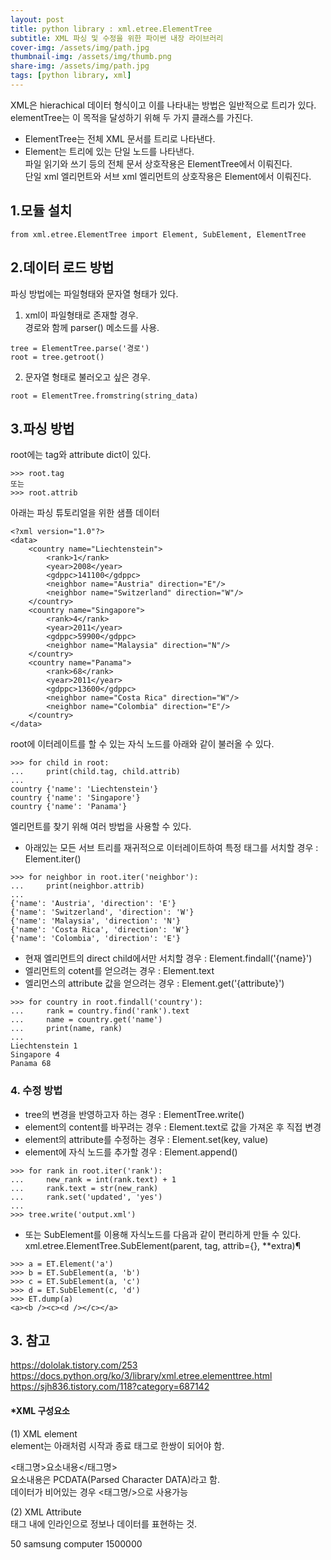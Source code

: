 ```yaml
---
layout: post
title: python library : xml.etree.ElementTree
subtitle: XML 파싱 및 수정을 위한 파이썬 내장 라이브러리
cover-img: /assets/img/path.jpg
thumbnail-img: /assets/img/thumb.png
share-img: /assets/img/path.jpg
tags: [python library, xml]
---
```






XML은 hierachical 데이터 형식이고 이를 나타내는 방법은 일반적으로 트리가 있다.  
elementTree는 이 목적을 달성하기 위해 두 가지 클래스를 가진다.   
- ElementTree는 전체 XML 문서를 트리로 나타낸다.      
- Element는 트리에 있는 단일 노드를 나타낸다.   
파일 읽기와 쓰기 등의 전체 문서 상호작용은 ElementTree에서 이뤄진다.   
단일 xml 엘리먼트와 서브 xml 엘리먼트의 상호작용은 Element에서 이뤄진다.   



## 1.모듈 설치
```
from xml.etree.ElementTree import Element, SubElement, ElementTree
```

## 2.데이터 로드 방법
파싱 방법에는 파일형태와 문자열 형태가 있다.   
1. xml이 파일형태로 존재할 경우.    
경로와 함께 parser() 메소드를 사용.    
```
tree = ElementTree.parse('경로')
root = tree.getroot()
```
2. 문자열 형태로 불러오고 싶은 경우.
```
root = ElementTree.fromstring(string_data)   
```

## 3.파싱 방법  
root에는 tag와 attribute dict이 있다.   
```
>>> root.tag
또는
>>> root.attrib
```

아래는 파싱 튜토리얼을 위한 샘플 데이터   
```
<?xml version="1.0"?>
<data>
    <country name="Liechtenstein">
        <rank>1</rank>
        <year>2008</year>
        <gdppc>141100</gdppc>
        <neighbor name="Austria" direction="E"/>
        <neighbor name="Switzerland" direction="W"/>
    </country>
    <country name="Singapore">
        <rank>4</rank>
        <year>2011</year>
        <gdppc>59900</gdppc>
        <neighbor name="Malaysia" direction="N"/>
    </country>
    <country name="Panama">
        <rank>68</rank>
        <year>2011</year>
        <gdppc>13600</gdppc>
        <neighbor name="Costa Rica" direction="W"/>
        <neighbor name="Colombia" direction="E"/>
    </country>
</data>
```

root에 이터레이트를 할 수 있는 자식 노드를 아래와 같이 불러올 수 있다.    
```
>>> for child in root:
...     print(child.tag, child.attrib)
...
country {'name': 'Liechtenstein'}
country {'name': 'Singapore'}
country {'name': 'Panama'}
```
엘리먼트를 찾기 위해 여러 방법을 사용할 수 있다.   

- 아래있는 모든 서브 트리를 재귀적으로 이터레이트하여 특정 태그를 서치할 경우 : Element.iter()   
```
>>> for neighbor in root.iter('neighbor'):
...     print(neighbor.attrib)
...
{'name': 'Austria', 'direction': 'E'}
{'name': 'Switzerland', 'direction': 'W'}
{'name': 'Malaysia', 'direction': 'N'}
{'name': 'Costa Rica', 'direction': 'W'}
{'name': 'Colombia', 'direction': 'E'}
```
- 현재 엘리먼트의 direct child에서만 서치할 경우 : Element.findall('{name}')    
- 엘리먼트의 cotent를 얻으려는 경우 : Element.text   
- 엘리먼스의 attribute 값을 얻으려는 경우 : Element.get('{attribute}')
```
>>> for country in root.findall('country'):
...     rank = country.find('rank').text
...     name = country.get('name')
...     print(name, rank)
...
Liechtenstein 1
Singapore 4
Panama 68
```
### 4. 수정 방법
- tree의 변경을 반영하고자 하는 경우 : ElementTree.write()
- element의 content를 바꾸려는 경우 : Element.text로 값을 가져온 후 직접 변경
- element의 attribute를 수정하는 경우 : Element.set(key, value)
- element에 자식 노드를 추가할 경우 : Element.append()
```
>>> for rank in root.iter('rank'):
...     new_rank = int(rank.text) + 1
...     rank.text = str(new_rank)
...     rank.set('updated', 'yes')
...
>>> tree.write('output.xml')
``` 

- 또는  SubElement를 이용해 자식노드를 다음과 같이 편리하게 만들 수 있다.
xml.etree.ElementTree.SubElement(parent, tag, attrib={}, **extra)¶
```
>>> a = ET.Element('a')
>>> b = ET.SubElement(a, 'b')
>>> c = ET.SubElement(a, 'c')
>>> d = ET.SubElement(c, 'd')
>>> ET.dump(a)
<a><b /><c><d /></c></a>
```

## 3. 참고
https://dololak.tistory.com/253
https://docs.python.org/ko/3/library/xml.etree.elementtree.html
https://sjh836.tistory.com/118?category=687142

#### *XML 구성요소
(1) XML element   
element는 아래처럼 시작과 종료 태그로 한쌍이 되어야 함.  


<태그명>요소내용</태그명>    
요소내용은 PCDATA(Parsed Character DATA)라고 함.   
데이터가 비어있는 경우 <태그명/>으로 사용가능   


(2) XML Attribute   
태그 내에 인라인으로 정보나 데이터를 표현하는 것.  
<!-- 태그 표현 --> <product> <id>50</id> <name>samsung</name> <category>computer</category> <price>1500000</price> </product> <!-- 속성 표현 --> <product id="50" name="samsung" category="computer" price="1500000"> </product>


